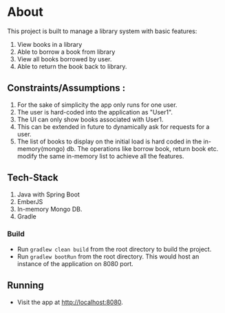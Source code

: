 # About

This project is built to manage a library system with basic features:
1. View books in a library
2. Able to borrow a book from library
3. View all books borrowed by user. 
4. Able to return the book back to library. 

## Constraints/Assumptions :
1. For the sake of simplicity the app only runs for one user.
2. The user is hard-coded into the application as "User1".
3. The UI can only show books associated with User1. 
4. This can be extended in future to dynamically ask for 
requests for a user.
5. The list of books to display on the initial load is hard coded in the in-memory(mongo) db.
The operations like borrow book, return book etc. modify the same in-memory list to achieve all the features.

## Tech-Stack

1. Java with Spring Boot
2. EmberJS
3. In-memory Mongo DB.
4. Gradle

### Build
* Run `gradlew clean build` from the root directory to build the project.
* Run `gradlew bootRun` from the root directory. This would host an instance of the application on 8080 port.


## Running

* Visit the app at [http://localhost:8080](http://localhost:8080).


